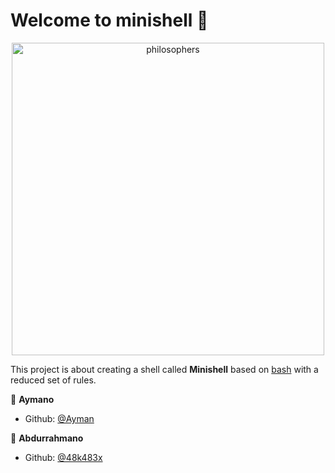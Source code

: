 # Welcome to minishell 🐚 

<p align="center">
  <a href="https://github.com/maiadegraaf">
    <picture>
    <img alt="philosophers" src="https://user-images.githubusercontent.com/68693691/193606493-2969e425-6bad-44ce-97af-89fec62bee22.gif" width=500>
    </picture>
  </a>
</p>

This project is about creating a shell called **Minishell** based on [bash](https://fr.wikipedia.org/wiki/Bourne-Again_shell) with a reduced set of rules.

👩 **Aymano**

* Github: [@Ayman](https://github.com/ayman-aa/)

👩 **Abdurrahmano**

* Github: [@48k483x](https://github.com/48k483x)

